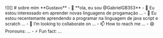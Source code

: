 <!---especial repositório sobre o github--->

<!---comentário, serve para esconder ou ocultar dados ---!>
!()[]
 # sobre mim **Gustavo**
- 👋 **ola, eu sou @GabrielGB353**
- 👀 Eu estou interessado em aprender novas linguagens de progamação ...
- 🌱 Eu estou recentemante aprendendo a programar na linguagem de java script e scratch ...
- 💞️ I’m looking to collaborate on ...
- 📫 How to reach me ...
- 😄 Pronouns: ...
- ⚡ Fun fact: ...

<!---
GabrielGB353/GabrielGB353 is a ✨ special ✨ repository because its `README.md` (this file) appears on your GitHub profile.
You can click the Preview link to take a look at your changes.
--->

